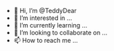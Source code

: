- 👋 Hi, I’m @TeddyDear
- 👀 I’m interested in ...
- 🌱 I’m currently learning ...
- 💞️ I’m looking to collaborate on ...
- 📫 How to reach me ...

<!---
TeddyDear/TeddyDear is a ✨ special ✨ repository because its `README.md` (this file) appears on your GitHub profile.
You can click the Preview link to take a look at your changes.
--->

